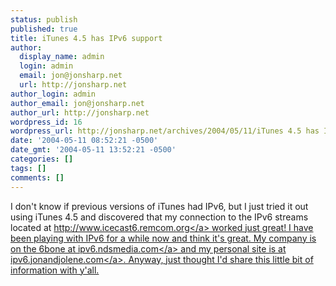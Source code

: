 ```yaml
---
status: publish
published: true
title: iTunes 4.5 has IPv6 support
author:
  display_name: admin
  login: admin
  email: jon@jonsharp.net
  url: http://jonsharp.net
author_login: admin
author_email: jon@jonsharp.net
author_url: http://jonsharp.net
wordpress_id: 16
wordpress_url: http://jonsharp.net/archives/2004/05/11/iTunes 4.5 has IPv6 support/
date: '2004-05-11 08:52:21 -0500'
date_gmt: '2004-05-11 13:52:21 -0500'
categories: []
tags: []
comments: []
---
```

<p>I don't know if previous versions of iTunes had IPv6, but I just tried it out using iTunes 4.5 and discovered that my connection to the IPv6 streams located at <a href="http:&#47;&#47;www.icecast6.remcom.org&#47;">http:&#47;&#47;www.icecast6.remcom.org<&#47;a> worked just great!  I have been playing with IPv6 for a while now and think it's great.  My company is on the 6bone at <a href="http:&#47;&#47;ipv6.ndsmedia.com">ipv6.ndsmedia.com<&#47;a> and my personal site is at <a href="http:&#47;&#47;ipv6.jonandjolene.com">ipv6.jonandjolene.com<&#47;a>.  Anyway, just thought I'd share this little bit of information with y'all.</p>
